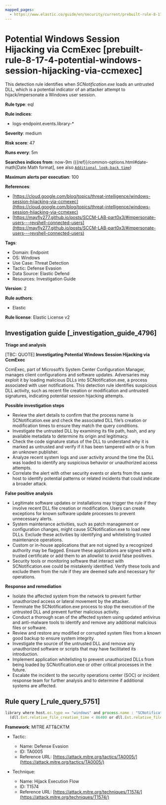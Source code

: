 ```yaml
---
mapped_pages:
  - https://www.elastic.co/guide/en/security/current/prebuilt-rule-8-17-4-potential-windows-session-hijacking-via-ccmexec.html
---
```


# Potential Windows Session Hijacking via CcmExec [prebuilt-rule-8-17-4-potential-windows-session-hijacking-via-ccmexec]

This detection rule identifies when *SCNotification.exe* loads an untrusted DLL, which is a potential indicator of an attacker attempt to hijack/impersonate a Windows user session.

**Rule type**: eql

**Rule indices**:

* logs-endpoint.events.library-*

**Severity**: medium

**Risk score**: 47

**Runs every**: 5m

**Searches indices from**: now-9m ({{ref}}/common-options.html#date-math[Date Math format], see also [`Additional look-back time`](docs-content://solutions/security/detect-and-alert/create-detection-rule.md#rule-schedule))

**Maximum alerts per execution**: 100

**References**:

* [https://cloud.google.com/blog/topics/threat-intelligence/windows-session-hijacking-via-ccmexec](https://cloud.google.com/blog/topics/threat-intelligence/windows-session-hijacking-via-ccmexec)
* [https://mayfly277.github.io/posts/SCCM-LAB-part0x3/#impersonate-users---revshell-connected-users](https://mayfly277.github.io/posts/SCCM-LAB-part0x3/#impersonate-users---revshell-connected-users)

**Tags**:

* Domain: Endpoint
* OS: Windows
* Use Case: Threat Detection
* Tactic: Defense Evasion
* Data Source: Elastic Defend
* Resources: Investigation Guide

**Version**: 2

**Rule authors**:

* Elastic

**Rule license**: Elastic License v2

## Investigation guide [_investigation_guide_4796]

**Triage and analysis**

[TBC: QUOTE]
**Investigating Potential Windows Session Hijacking via CcmExec**

CcmExec, part of Microsoft’s System Center Configuration Manager, manages client configurations and software updates. Adversaries may exploit it by loading malicious DLLs into SCNotification.exe, a process associated with user notifications. This detection rule identifies suspicious DLL activity, such as recent file creation or modification and untrusted signatures, indicating potential session hijacking attempts.

**Possible investigation steps**

* Review the alert details to confirm that the process name is SCNotification.exe and check the associated DLL file’s creation or modification times to ensure they match the query conditions.
* Investigate the untrusted DLL by examining its file path, hash, and any available metadata to determine its origin and legitimacy.
* Check the code signature status of the DLL to understand why it is marked as untrusted and verify if it has been tampered with or is from an unknown publisher.
* Analyze recent system logs and user activity around the time the DLL was loaded to identify any suspicious behavior or unauthorized access attempts.
* Correlate the alert with other security events or alerts from the same host to identify potential patterns or related incidents that could indicate a broader attack.

**False positive analysis**

* Legitimate software updates or installations may trigger the rule if they involve recent DLL file creation or modification. Users can create exceptions for known software update processes to prevent unnecessary alerts.
* System maintenance activities, such as patch management or configuration changes, might cause SCNotification.exe to load new DLLs. Exclude these activities by identifying and whitelisting trusted maintenance operations.
* Custom or in-house applications that are not signed by a recognized authority may be flagged. Ensure these applications are signed with a trusted certificate or add them to an allowlist to avoid false positives.
* Security tools or monitoring software that interact with SCNotification.exe could be mistakenly identified. Verify these tools and exclude them from the rule if they are deemed safe and necessary for operations.

**Response and remediation**

* Isolate the affected system from the network to prevent further unauthorized access or lateral movement by the attacker.
* Terminate the SCNotification.exe process to stop the execution of the untrusted DLL and prevent further malicious activity.
* Conduct a thorough scan of the affected system using updated antivirus and anti-malware tools to identify and remove any additional malicious files or software.
* Review and restore any modified or corrupted system files from a known good backup to ensure system integrity.
* Investigate the source of the untrusted DLL and remove any unauthorized software or scripts that may have facilitated its introduction.
* Implement application whitelisting to prevent unauthorized DLLs from being loaded by SCNotification.exe or other critical processes in the future.
* Escalate the incident to the security operations center (SOC) or incident response team for further analysis and to determine if additional systems are affected.


## Rule query [_rule_query_5751]

```js
library where host.os.type == "windows" and process.name : "SCNotification.exe" and
  (dll.Ext.relative_file_creation_time < 86400 or dll.Ext.relative_file_name_modify_time <= 500) and dll.code_signature.status != "trusted"
```

**Framework**: MITRE ATT&CKTM

* Tactic:

    * Name: Defense Evasion
    * ID: TA0005
    * Reference URL: [https://attack.mitre.org/tactics/TA0005/](https://attack.mitre.org/tactics/TA0005/)

* Technique:

    * Name: Hijack Execution Flow
    * ID: T1574
    * Reference URL: [https://attack.mitre.org/techniques/T1574/](https://attack.mitre.org/techniques/T1574/)



